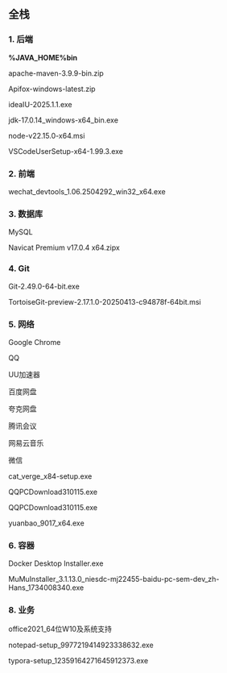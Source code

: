 ## 全栈



### 1. 后端



**%JAVA_HOME%bin**



apache-maven-3.9.9-bin.zip



Apifox-windows-latest.zip



ideaIU-2025.1.1.exe



jdk-17.0.14_windows-x64_bin.exe



node-v22.15.0-x64.msi



VSCodeUserSetup-x64-1.99.3.exe







### 2. 前端



wechat_devtools_1.06.2504292_win32_x64.exe









### 3. 数据库



MySQL

Navicat Premium v17.0.4 x64.zipx



### 4. Git



Git-2.49.0-64-bit.exe



TortoiseGit-preview-2.17.1.0-20250413-c94878f-64bit.msi



### 5. 网络



Google Chrome



QQ

UU加速器

百度网盘



夸克网盘

腾讯会议

网易云音乐

微信



cat_verge_x84-setup.exe



QQPCDownload310115.exe



QQPCDownload310115.exe



yuanbao_9017_x64.exe













### 6. 容器



Docker Desktop Installer.exe



MuMuInstaller_3.1.13.0_niesdc-mj22455-baidu-pc-sem-dev_zh-Hans_1734008340.exe





### 8. 业务



office2021_64位W10及系统支持



notepad-setup_9977219414923338632.exe





typora-setup_12359164271645912373.exe
